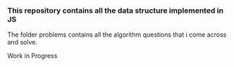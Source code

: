 ### This repository contains all the data structure implemented in JS
 The folder problems contains all the algorithm questions that i come across and solve.

Work in Progress
